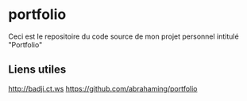 # portfolio
Ceci est le repositoire du code source de mon projet personnel intitulé "Portfolio"

## Liens utiles
http://badji.ct.ws
https://github.com/abrahaming/portfolio
